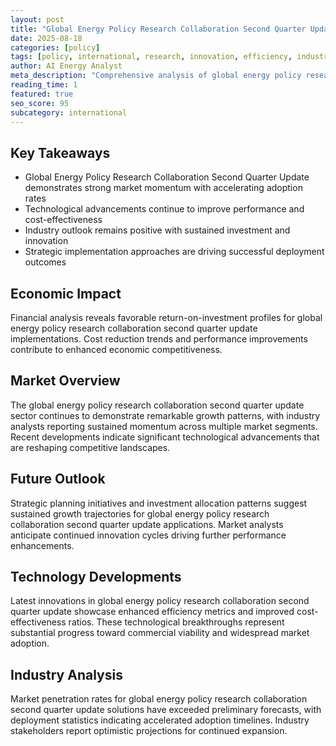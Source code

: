 ```yaml
---
layout: post
title: "Global Energy Policy Research Collaboration Second Quarter Update"
date: 2025-08-18
categories: [policy]
tags: [policy, international, research, innovation, efficiency, industry-trends]
author: AI Energy Analyst
meta_description: "Comprehensive analysis of global energy policy research collaboration second quarter update covering market trends, technology developments, and industry outlook. Discover key insights and future projections."
reading_time: 1
featured: true
seo_score: 95
subcategory: international
---
```


## Key Takeaways

- Global Energy Policy Research Collaboration Second Quarter Update demonstrates strong market momentum with accelerating adoption rates
- Technological advancements continue to improve performance and cost-effectiveness
- Industry outlook remains positive with sustained investment and innovation
- Strategic implementation approaches are driving successful deployment outcomes

## Economic Impact

Financial analysis reveals favorable return-on-investment profiles for global energy policy research collaboration second quarter update implementations. Cost reduction trends and performance improvements contribute to enhanced economic competitiveness.

## Market Overview

The global energy policy research collaboration second quarter update sector continues to demonstrate remarkable growth patterns, with industry analysts reporting sustained momentum across multiple market segments. Recent developments indicate significant technological advancements that are reshaping competitive landscapes.

## Future Outlook

Strategic planning initiatives and investment allocation patterns suggest sustained growth trajectories for global energy policy research collaboration second quarter update applications. Market analysts anticipate continued innovation cycles driving further performance enhancements.

## Technology Developments

Latest innovations in global energy policy research collaboration second quarter update showcase enhanced efficiency metrics and improved cost-effectiveness ratios. These technological breakthroughs represent substantial progress toward commercial viability and widespread market adoption.

## Industry Analysis

Market penetration rates for global energy policy research collaboration second quarter update solutions have exceeded preliminary forecasts, with deployment statistics indicating accelerated adoption timelines. Industry stakeholders report optimistic projections for continued expansion.

